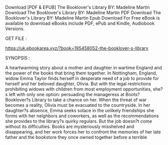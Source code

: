 Download [PDF & EPUB] The Booklover's Library BY: Madeline  Martin Download The Booklover's Library BY: Madeline  Martin PDF Download The Booklover's Library BY: Madeline  Martin Epub Download For Free eBook is available to download eBooks include PDF, ePub and Kindle, Audiobook Versions.

GET FILE :

https://uk.ebookarea.xyz/?book=195458052-the-booklover-s-library

SYNOPSIS : 

A heartwarming story about a mother and daughter in wartime England and the power of the books that bring them together. In Nottingham, England, widow Emma Taylor finds herself in desperate need of a job to provide for herself and her beloved daughter, Olivia. But with the legal restrictions prohibiting widows with children from most employment opportunities, she?s left with only one option: persuading the manageress at Boots? Booklover?s Library to take a chance on her. When the threat of war becomes a reality, Olivia must be evacuated to the countryside. In her daughter?s absence, Emma seeks solace in the unlikely friendships she forms with her neighbors and coworkers, as well as the recommendations she provides to the library?s quirky regulars. But the job doesn?t come without its difficulties. Books are mysteriously misshelved and disappearing, and her work forces her to confront the memories of her late father and the bookstore they once owned together before a terrible 
